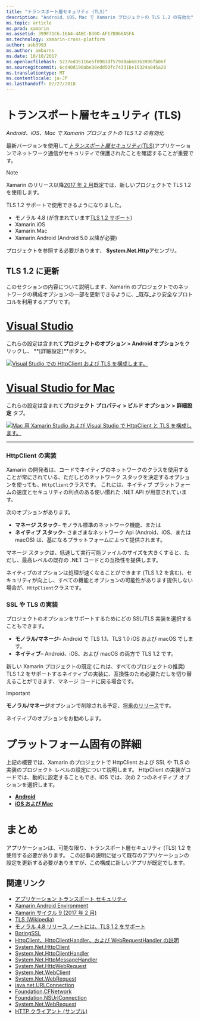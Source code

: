 ```yaml
---
title: "トランスポート層セキュリティ (TLS)"
description: "Android、iOS、Mac で Xamarin プロジェクトの TLS 1.2 の有効化"
ms.topic: article
ms.prod: xamarin
ms.assetid: 399F71C6-16A4-4ABC-B30D-AF17D066A5FA
ms.technology: xamarin-cross-platform
author: asb3993
ms.author: amburns
ms.date: 10/10/2017
ms.openlocfilehash: 5237ed35116e5f8983df579d0ab68363996fb06f
ms.sourcegitcommit: 6cd40d190abe38edd50fc74331be15324a845a28
ms.translationtype: MT
ms.contentlocale: ja-JP
ms.lasthandoff: 02/27/2018
---
```

# <a name="transport-layer-security-tls"></a>トランスポート層セキュリティ (TLS)

_Android、iOS、Mac で Xamarin プロジェクトの TLS 1.2 の有効化_

最新バージョンを使用して[_トランスポート層セキュリティ_(TLS)](https://en.wikipedia.org/wiki/Transport_Layer_Security)アプリケーションでネットワーク通信がセキュリティで保護されたことを確認することが重要です。

> [!NOTE]
> Xamarin のリリース以降[2017 年 2 月](https://releases.xamarin.com/stable-release-cycle-9/)既定では、新しいプロジェクトで TLS 1.2 を使用します。

TLS 1.2 サポートで使用できるようになりました。

* モノラル 4.8 (が含まれています[TLS 1.2 サポート](http://www.mono-project.com/docs/about-mono/releases/4.8.0/#tls-12-support))
* Xamarin.iOS
* Xamarin.Mac
* Xamarin.Android (Android 5.0 以降が必要)

プロジェクトを参照する必要があります、 **System.Net.Http**アセンブリ。 

## <a name="updating-to-tls-12"></a>TLS 1.2 に更新

このセクションの内容について説明します、Xamarin のプロジェクトでのネットワークの構成オプションの一部を更新できるように、_既存_より安全なプロトコルを利用するアプリです。


# <a name="visual-studiotabvswin"></a>[Visual Studio](#tab/vswin)

これらの設定は含まれて**プロジェクトのオプション > Android オプション**をクリックし、 **[詳細設定]**ボタン。 

[![Visual Studio での HttpClient および TLS を構成します。](transport-layer-security-images/properties-vs-sml.png)](transport-layer-security-images/properties-vs.png)

# <a name="visual-studio-for-mactabvsmac"></a>[Visual Studio for Mac](#tab/vsmac)
これらの設定は含まれて**プロジェクト プロパティ > ビルド オプション > 詳細設定**  タブ。

[![Mac 用 Xamarin Studio および Visual Studio で HttpClient と TLS を構成します。](transport-layer-security-images/properties-xs-sml.png)](transport-layer-security-images/properties-xs.png)

-----


### <a name="httpclient-implementation"></a>HttpClient の実装

Xamarin の開発者は、コードでネイティブのネットワークのクラスを使用することが常にされている、ただしどのネットワーク スタックを決定するオプションを使っても、`HttpClient`クラスです。 これには、ネイティブ プラットフォームの速度とセキュリティの利点のある使い慣れた .NET API が用意されています。

次のオプションがあります。

- **マネージ スタック**– モノラル標準のネットワーク機能、または
- **ネイティブ スタック**– さまざまなネットワーク Api (Android、iOS、または macOS) は、基になるプラットフォームによって提供されます。

マネージ スタックは、低速して実行可能ファイルのサイズを大きくすると、ただし、最高レベルの既存の .NET コードとの互換性を提供します。

ネイティブのオプションは処理が速くなることができます (TLS 1.2 を含む)、セキュリティが向上し、すべての機能とオプションの可能性があります提供しない場合が、`HttpClient`クラスです。


### <a name="ssltls-implementation"></a>SSL や TLS の実装

プロジェクトのオプションをサポートするためにどの SSL/TLS 実装を選択することもできます。

- **モノラル/マネージ**– Android で TLS 1.1、TLS 1.0 iOS および macOS でします。
- **ネイティブ**– Android、iOS、および macOS の両方で TLS 1.2 です。

新しい Xamarin プロジェクトの既定 (これは、すべてのプロジェクトの推奨) TLS 1.2 をサポートするネイティブの実装に、互換性のため必要ただしを切り替えることができます、マネージ コードに戻る場合です。

> [!IMPORTANT]
> **モノラル/マネージ**オプションで削除される予定、[将来のリリース](https://developer.xamarin.com/releases/ios/xamarin.ios_10/xamarin.ios_10.8/)です。
>
> ネイティブのオプションをお勧めします。

# <a name="platform-specific-details"></a>プラットフォーム固有の詳細

上記の概要では、Xamarin のプロジェクトで HttpClient および SSL や TLS の実装のプロジェクト レベルの設定について説明します。 HttpClient の実装がコードでは、動的に設定することもでき、iOS では、次の 2 つのネイティブ オプションを選択します。

- [**Android**](~/android/app-fundamentals/http-stack.md)
- [**iOS および Mac**](~/cross-platform/macios/http-stack.md)


# <a name="summary"></a>まとめ

アプリケーションは、可能な限り、トランスポート層セキュリティ (TLS) 1.2 を使用する必要があります。
この記事の説明に従って既存のアプリケーションの設定を更新する必要がありますが、この構成に新しいアプリが既定でします。

## <a name="related-links"></a>関連リンク

- [アプリケーション トランスポート セキュリティ](~/ios/app-fundamentals/ats.md)
- [Xamarin.Android Environment](~/android/deploy-test/environment.md)
- [Xamarin サイクル 9 (2017 年 2 月)](https://releases.xamarin.com/stable-release-cycle-9/)
- [TLS (Wikipedia)](https://en.wikipedia.org/wiki/Transport_Layer_Security)
- [モノラル 4.8 リリース ノートには、TLS 1.2 をサポート](http://www.mono-project.com/docs/about-monohttps://developer.xamarin.com/releases/4.8.0/#tls-12-support)
- [BoringSSL](https://boringssl.googlesource.com/boringssl/)
- [HttpClient、HttpClientHandler、および WebRequestHandler の説明](https://blogs.msdn.microsoft.com/henrikn/2012/08/07/httpclient-httpclienthandler-and-webrequesthandler-explained/)
- [System.Net.HttpClient](https://msdn.microsoft.com/en-us/library/system.net.http.httpclient(v=vs.118).aspx)
- [System.Net.HttpClientHandler](https://msdn.microsoft.com/en-us/library/system.net.http.httpclienthandler(v=vs.118).aspx)
- [System.Net.HttpMessageHandler](https://msdn.microsoft.com/en-us/library/system.net.http.httpmessagehandler(v=vs.118).aspx)
- [System.Net.HttpWebRequest](https://msdn.microsoft.com/en-us/library/system.net.httpwebrequest(v=vs.110).aspx)
- [System.Net.WebClient](https://msdn.microsoft.com/en-us/library/system.net.webclient(v=vs.110).aspx)
- [System.Net.WebRequest](https://msdn.microsoft.com/en-us/library/system.net.webrequest(v=vs.110).aspx)
- [java.net.URLConnection](http://developer.android.com/reference/java/net/URLConnection.html)
- [Foundation.CFNetwork](https://developer.xamarin.com/api/type/CoreFoundation.CFNetwork/)
- [Foundation.NSUrlConnection](https://developer.xamarin.com/api/type/Foundation.NSUrlConnection/)
- [System.Net.WebRequest](https://msdn.microsoft.com/en-us/library/system.net.webrequest(v=vs.110).aspx)
- [HTTP クライアント (サンプル)](https://developer.xamarin.com/samples/monotouch/HttpClient/)
